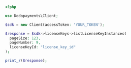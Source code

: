 ```php
<?php

use Dodopayments\Client;

$sdk = new Client(accessToken: 'YOUR_TOKEN');

$response = $sdk->licenseKeys->listLicenseKeyInstances(
  pageSize: 123,
  pageNumber: 9,
  licenseKeyId: "license_key_id"
);

print_r($response);

```


<!-- This file was generated by liblab | https://liblab.com/ -->